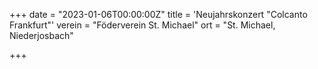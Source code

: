 +++
date = "2023-01-06T00:00:00Z"
title = 'Neujahrskonzert "Colcanto Frankfurt"'
verein = "Föderverein St. Michael"
ort = "St. Michael, Niederjosbach"

+++

